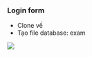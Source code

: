 ### Login form
- Clone về
- Tạo file database: exam

<img src="https://github.com/nguyenthanhlong11/LoginForm-Laravel-VueJs/blob/master/1.PNG">
